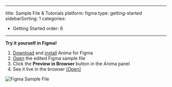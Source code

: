 
---
title: Sample File & Tutorials
platform: figma
type: getting-started
sidebarSorting: 1
categories: 
- Getting Started
order: 6
---

**Try it yourself in Figma!**

1. [Download](https://www.figma.com/downloads "Download Anima for Figma" ) and [install](https://www.figma.com/community/plugin/857346721138427857/Anima)  Anima for Figma
2. [Open](https://www.figma.com/file/TPUlBmZ506O4rMBcKgAcEc/Miss-Cupcake-Prototype?node-id=0%3A1  "Open Figma Sample File") the edited Figma sample file
3. Click the **Preview in Browser** button in the Anima panel
4.  See it live in the browser [[Open]](https://miss-cupcake.animaapp.io/)

![Figma Sample File](https://p46.f4.n0.cdn.getcloudapp.com/items/p9uPP2br/Getting%20Started%3APreview%20shot%402x.png?v=86924cb120c0d8ca0be6f809c2e739d8)

<!--- 

## Tutorials
Check out our [YouTube](https://www.youtube.com/c/animaapp "Anima App YouTube Channel" ) channel for more video tutorials.

This [YouTube playlist](https://www.youtube.com/playlist?list=PLvftPKgDrSwYc6GMHB9OEE_PZjeAEmKcz) will show you how to create a high-fidelity prototype or website and publish it to custom domain or export it as HTML code with a single click. No coded needed, directly from Adobe XD.

<iframe width="864" height="486" src="https://www.youtube.com/embed/videoseries?list=PLvftPKgDrSwYc6GMHB9OEE_PZjeAEmKcz" frameborder="0" allow="accelerometer; autoplay; encrypted-media; gyroscope; picture-in-picture" allowfullscreen></iframe>

--->

